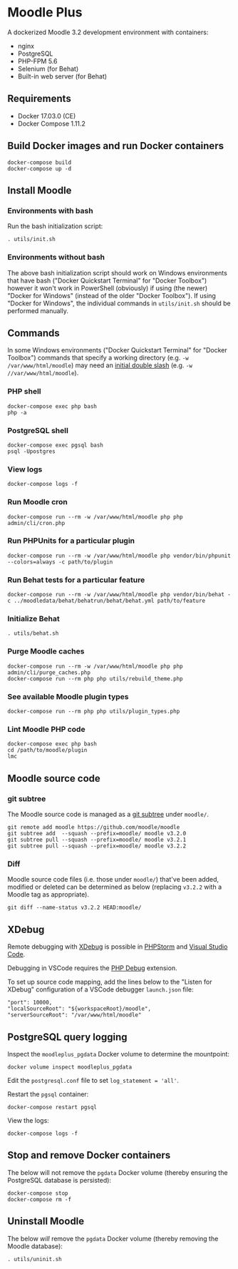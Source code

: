# Moodle Plus

A dockerized Moodle 3.2 development environment with containers:

* nginx
* PostgreSQL
* PHP-FPM 5.6
* Selenium (for Behat)
* Built-in web server (for Behat)

## Requirements

* Docker 17.03.0 (CE)
* Docker Compose 1.11.2

## Build Docker images and run Docker containers

```
docker-compose build
docker-compose up -d
```

## Install Moodle

### Environments with bash

Run the bash initialization script:

```
. utils/init.sh
```

### Environments without bash

The above bash initialization script should work on Windows environments that have bash ("Docker Quickstart Terminal" for "Docker Toolbox") however it won't work in PowerShell (obviously) if using (the newer) "Docker for Windows" (instead of the older "Docker Toolbox"). If using "Docker for Windows", the individual commands in `utils/init.sh` should be performed manually.

## Commands

In some Windows environments ("Docker Quickstart Terminal" for "Docker Toolbox") commands that specify a working directory (e.g. `-w /var/www/html/moodle`) may need an [initial double slash](http://stackoverflow.com/questions/16344985/how-do-i-pass-an-absolute-path-to-the-adb-command-via-git-bash-for-windows) (e.g. `-w //var/www/html/moodle`).

### PHP shell

```
docker-compose exec php bash
php -a
```

### PostgreSQL shell

```
docker-compose exec pgsql bash
psql -Upostgres
```

### View logs

```
docker-compose logs -f
```

### Run Moodle cron

```
docker-compose run --rm -w /var/www/html/moodle php php admin/cli/cron.php
```

### Run PHPUnits for a particular plugin

```
docker-compose run --rm -w /var/www/html/moodle php vendor/bin/phpunit --colors=always -c path/to/plugin
```

### Run Behat tests for a particular feature

```
docker-compose run --rm -w /var/www/html/moodle php vendor/bin/behat -c ../moodledata/behat/behatrun/behat/behat.yml path/to/feature
```

### Initialize Behat

```
. utils/behat.sh
```

### Purge Moodle caches

```
docker-compose run --rm -w /var/www/html/moodle php php admin/cli/purge_caches.php
docker-compose run --rm php php utils/rebuild_theme.php
```

### See available Moodle plugin types

```
docker-compose run --rm php php utils/plugin_types.php
```

### Lint Moodle PHP code

```
docker-compose exec php bash
cd /path/to/moodle/plugin
lmc
```

## Moodle source code

### git subtree

The Moodle source code is managed as a [git subtree](https://blogs.atlassian.com/2013/05/alternatives-to-git-submodule-git-subtree/) under `moodle/`.

```
git remote add moodle https://github.com/moodle/moodle
git subtree add  --squash --prefix=moodle/ moodle v3.2.0
git subtree pull --squash --prefix=moodle/ moodle v3.2.1
git subtree pull --squash --prefix=moodle/ moodle v3.2.2
```

### Diff

Moodle source code files (i.e. those under `moodle/`) that've been added, modified or deleted can be determined as below (replacing `v3.2.2` with a Moodle tag as appropriate).

```
git diff --name-status v3.2.2 HEAD:moodle/
```

## XDebug

Remote debugging with [XDebug](https://xdebug.org/) is possible in [PHPStorm](https://www.jetbrains.com/phpstorm/) and [Visual Studio Code](https://code.visualstudio.com/Docs/languages/php).

Debugging in VSCode requires the [PHP Debug](https://marketplace.visualstudio.com/items?itemName=felixfbecker.php-debug) extension.

To set up source code mapping, add the lines below to the "Listen for XDebug" configuration of a VSCode debugger `launch.json` file:

```
"port": 10000,
"localSourceRoot": "${workspaceRoot}/moodle",
"serverSourceRoot": "/var/www/html/moodle"
```

## PostgreSQL query logging

Inspect the `moodleplus_pgdata` Docker volume to determine the mountpoint:

```
docker volume inspect moodleplus_pgdata
```

Edit the `postgresql.conf` file to set `log_statement = 'all'`.

Restart the `pgsql` container:

```
docker-compose restart pgsql
```

View the logs:

```
docker-compose logs -f
```

## Stop and remove Docker containers

The below will not remove the `pgdata` Docker volume (thereby ensuring the PostgreSQL database is persisted):

```
docker-compose stop
docker-compose rm -f
```

## Uninstall Moodle

The below *will* remove the `pgdata` Docker volume (thereby removing the Moodle database):

```
. utils/uninit.sh
```
